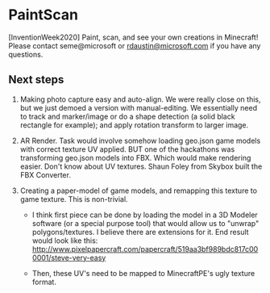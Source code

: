 # PaintScan
[InventionWeek2020] Paint, scan, and see your own creations in Minecraft!
Please contact seme@microsoft or rdaustin@microsoft.com  if you have any questions.

## Next steps ##
1. Making photo capture easy and auto-align. We were really close on this, but we just demoed a version with manual-editing. We essentially need to track and marker/image or do a shape detection (a solid black rectangle for example); and apply rotation transform to larger image.

2. AR Render. Task would involve somehow loading geo.json game models with correct texture UV applied. BUT one of the hackathons was transforming geo.json models into FBX. Which would make rendering easier. Don't know about UV textures. Shaun Foley from Skybox built the FBX Converter.

3. Creating a paper-model of game models, and remapping this texture to game texture. This is non-trivial.

    * I think first piece can be done by loading the model in a 3D Modeler software (or a special purpose tool) that would allow us to "unwrap" polygons/textures. I believe there are extensions for it. End result would look like this: http://www.pixelpapercraft.com/papercraft/519aa3bf989bdc817c000001/steve-very-easy
     
     * Then, these UV's need to be mapped to MinecraftPE's ugly texture format.
